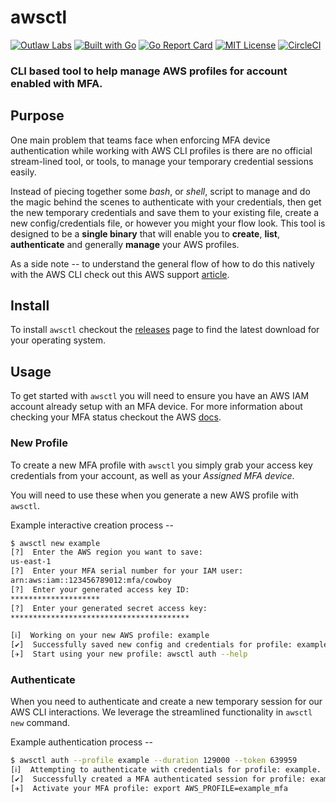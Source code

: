 # awsctl

[![Outlaw Labs](https://img.shields.io/badge/developed%20by-Outlaw%20Labs-%23ff9933.svg)](https://github.com/outlawlabs)
[![Built with Go](https://img.shields.io/badge/built%20with-Go-blue.svg)](https://golang.org)
[![Go Report Card](https://goreportcard.com/badge/github.com/outlawlabs/awsctl)](https://goreportcard.com/badge/github.com/outlawlabs/awsctl)
[![MIT License](https://badges.frapsoft.com/os/mit/mit.svg?v=103)](https://opensource.org/licenses/mit-license.php)
[![CircleCI](https://circleci.com/gh/outlawlabs/awsctl.svg?style=svg)](https://circleci.com/gh/outlawlabs/awsctl)

### CLI based tool to help manage AWS profiles for account enabled with MFA.

## Purpose

One main problem that teams face when enforcing MFA device authentication while
working with AWS CLI profiles is there are no official stream-lined tool, or
tools, to manage your temporary credential sessions easily.

Instead of piecing together some _bash_, or _shell_, script to manage and do the
magic behind the scenes to authenticate with your credentials, then get the new
temporary credentials and save them to your existing file, create a new
config/credentials file, or however you might your flow look. This tool is
designed to be a **single binary** that will enable you to **create**, **list**,
**authenticate** and generally **manage** your AWS profiles.

As a side note -- to understand the general flow of how to do this natively with
the AWS CLI check out this AWS support [article](https://aws.amazon.com/premiumsupport/knowledge-center/authenticate-mfa-cli/).

## Install

To install `awsctl` checkout the [releases](https://github.com/outlawlabs/awsctl/releases)
page to find the latest download for your operating system.

## Usage

To get started with `awsctl` you will need to ensure you have an AWS IAM account
already setup with an MFA device. For more information about checking your MFA
status checkout the AWS [docs](https://docs.aws.amazon.com/IAM/latest/UserGuide/id_credentials_mfa_checking-status.html).

### New Profile

To create a new MFA profile with `awsctl` you simply grab your access key
credentials from your account, as well as your _Assigned MFA device_.

You will need to use these when you generate a new AWS profile with `awsctl`.

Example interactive creation process --

```sh
$ awsctl new example
[?]  Enter the AWS region you want to save:
us-east-1
[?]  Enter your MFA serial number for your IAM user:
arn:aws:iam::123456789012:mfa/cowboy
[?]  Enter your generated access key ID:
********************
[?]  Enter your generated secret access key:
****************************************

[ℹ]  Working on your new AWS profile: example
[✔]  Successfully saved new config and credentials for profile: example.
[✈]  Start using your new profile: awsctl auth --help
```

### Authenticate

When you need to authenticate and create a new temporary session for our AWS CLI
interactions. We leverage the streamlined functionality in `awsctl new` command.

Example authentication process --

```sh
$ awsctl auth --profile example --duration 129000 --token 639959
[ℹ]  Attempting to authenticate with credentials for profile: example.
[✔]  Successfully created a MFA authenticated session for profile: example.
[✈]  Activate your MFA profile: export AWS_PROFILE=example_mfa
```
